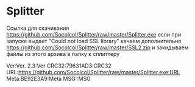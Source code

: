 # Splitter

Ссылка для скачивания https://github.com/Socolcol/Splitter/raw/master/Splitter.exe
если при запуске выдает "Could not load SSL library" качаем дополнительно https://github.com/Socolcol/Splitter/raw/master/SSL2.zip
и закидываем файлы из этого архива в папку к сплиттеру


Ver:Ver. 2.3:Ver
CRC32:79631AD3:CRC32
URL:https://github.com/Socolcol/Splitter/raw/master/Splitter.exe:URL
Meta:BE92E3A9:Meta
MSG::MSG
